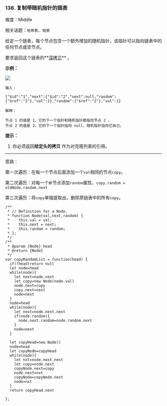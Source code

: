 ### 138. 复制带随机指针的链表

难度：Middle

相关话题：`哈希表`、`链表`

给定一个链表，每个节点包含一个额外增加的随机指针，该指针可以指向链表中的任何节点或空节点。



要求返回这个链表的**[深拷贝](https://baike.baidu.com/item/深拷贝/22785317?fr=aladdin)** 。







**示例：** 



**![](https://assets.leetcode-cn.com/aliyun-lc-upload/uploads/2019/02/23/1470150906153-2yxeznm.png)** 





```
输入：

{"$id":"1","next":{"$id":"2","next":null,"random":{"$ref":"2"},"val":2},"random":{"$ref":"2"},"val":1}

解释：

节点 1 的值是 1，它的下一个指针和随机指针都指向节点 2 。
节点 2 的值是 2，它的下一个指针指向 null，随机指针指向它自己。

```






**提示：** 




1. 你必须返回**给定头的拷贝** 作为对克隆列表的引用。






-----

思路：

第一次遍历：在每一个节点后面添加一个`val`相同的节点`copy`。

第二次遍历：对每一个`新`节点添加`random`属性，`copy.random = oldNode.random.next`

第三次遍历：将`copy`单独提取出，删除原链表中的所有`copy`。


```
/**
 * // Definition for a Node.
 * function Node(val,next,random) {
 *    this.val = val;
 *    this.next = next;
 *    this.random = random;
 * };
 */
/**
 * @param {Node} head
 * @return {Node}
 */
var copyRandomList = function(head) {
  if(!head)return null
  let node=head
  while(node){
    let next=node.next
    let copy=new Node(node.val)
    node.next=copy
    copy.next=next
    node=next
  }
  node=head
  while(node){
    let next=node.next.next
    if(node.random){
      node.next.random=node.random.next
    }
    node=next
  }
  
  let copyHead=new Node()
  node=head
  let copyNode=copyHead
  while(node){
    let nxt=node.next.next
    let copy=node.next
    copyNode.next=copy
    node.next=nxt
    copyNode=copyNode.next
    node=nxt
  }
  return copyHead.next
  
};



```

